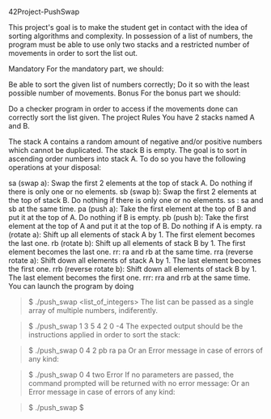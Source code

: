 42Project-PushSwap

This project's goal is to make the student get in contact with the idea of sorting algorithms and complexity. In possession of a list of numbers, the program must be able to use only two stacks and a restricted number of movements in order to sort the list out.

Mandatory
For the mandatory part, we should:

Be able to sort the given list of numbers correctly;
Do it so with the least possible number of movements.
Bonus
For the bonus part we should:

Do a checker program in order to access if the movements done can correctly sort the list given.
The project
Rules
You have 2 stacks named A and B.

The stack A contains a random amount of negative and/or positive numbers which cannot be duplicated.
The stack B is empty.
The goal is to sort in ascending order numbers into stack A. To do so you have the following operations at your disposal:

sa (swap a): Swap the first 2 elements at the top of stack A. Do nothing if there is only one or no elements.
sb (swap b): Swap the first 2 elements at the top of stack B. Do nothing if there is only one or no elements.
ss : sa and sb at the same time.
pa (push a): Take the first element at the top of B and put it at the top of A. Do nothing if B is empty.
pb (push b): Take the first element at the top of A and put it at the top of B. Do nothing if A is empty.
ra (rotate a): Shift up all elements of stack A by 1. The first element becomes the last one.
rb (rotate b): Shift up all elements of stack B by 1. The first element becomes the last one.
rr: ra and rb at the same time.
rra (reverse rotate a): Shift down all elements of stack A by 1. The last element becomes the first one.
rrb (reverse rotate b): Shift down all elements of stack B by 1. The last element becomes the first one.
rrr: rra and rrb at the same time.
You can launch the program by doing

> $ ./push_swap <list_of_integers> 
The list can be passed as a single array of multiple numbers, indiferently.

> $ ./push_swap 1 3 5 4 2 0 -4
The expected output should be the instructions applied in order to sort the stack:

> $ ./push_swap 0 4 2
> pb
> ra
> pa
Or an Error message in case of errors of any kind:

> $ ./push_swap 0 4 two
> Error
If no parameters are passed, the command prompted will be returned with no error message: Or an Error message in case of errors of any kind:

> $ ./push_swap
> $

